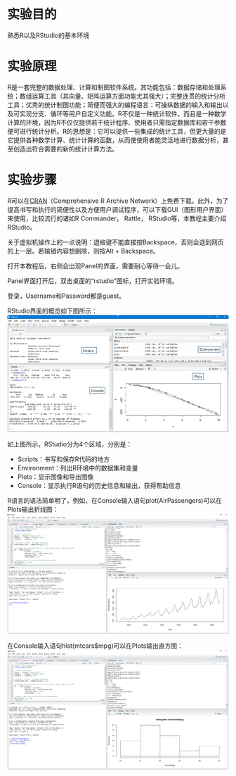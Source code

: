 # 实验目的

熟悉R以及RStudio的基本环境

# 实验原理

R是一套完整的数据处理、计算和制图软件系统。其功能包括：数据存储和处理系统；数组运算工具（其向量、矩阵运算方面功能尤其强大）；完整连贯的统计分析工具；优秀的统计制图功能；简便而强大的编程语言：可操纵数据的输入和输出以及可实现分支、循环等用户自定义功能。R不仅是一种统计软件，而且是一种数学计算的环境，因为R不仅仅提供若干统计程序、使用者只需指定数据库和若干参数便可进行统计分析。R的思想是：它可以提供一些集成的统计工具，但更大量的是它提供各种数学计算、统计计算的函数，从而使使用者能灵活地进行数据分析，甚至创造出符合需要的新的统计计算方法。

# 实验步骤 

R可以在[CRAN](http://cran.r-project.org/)（Comprehensive R Archive Network）上免费下载。此外，为了提高书写和执行的简便性以及方便用户调试程序，可以下载GUI（图形用户界面）来使用，比较流行的诸如R Commander， Rattle， RStudio等，本教程主要介绍RStudio。

关于虚拟机操作上的一点说明：退格键不能直接按Backspace，否则会退到网页的上一层。若输错内容想删除，则按Alt + Backspace。

打开本教程后，右侧会出现Panel的界面，需要耐心等待一会儿。

Panel界面打开后，双击桌面的“rstudio”图标，打开实验环境。

登录，Username和Password都是guest。

RStudio界面的概览如下图所示：
![](/images/1-1-1-1.jpg)

如上图所示，RStudio分为4个区域，分别是：

* Scripts：书写和保存R代码的地方
* Environment：列出R环境中的数据集和变量
* Plots：显示图像和导出图像
* Console：显示执行R语句的历史信息和输出，获得帮助信息

R语言的语法简单明了，例如，在Console输入语句plot\(AirPassengers\)可以在Plots输出折线图：
![](/images/1-1-1-2.png)

在Console输入语句hist\(mtcars$mpg\)可以在Plots输出直方图：
![](/images/1-1-1-3.png)
